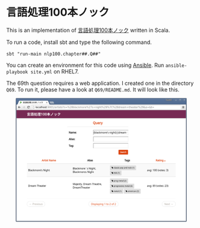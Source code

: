 # 言語処理100本ノック

This is an implementation of
<a href="http://www.cl.ecei.tohoku.ac.jp/nlp100/" target="_blank">言語処理100本ノック</a>
written in Scala.

To run a code, install sbt and type the following command.
```
sbt "run-main nlp100.chapter##.Q##"
```

You can create an environment for this code using
<a href="//docs.ansible.com/ansible/intro_installation.html" target="_blank">Ansible</a>.
Run `ansible-playbook site.yml` on RHEL7.

The 69th question requires a web application.
I created one in the directory `Q69`.
To run it, please have a look at `Q69/README.md`.
It will look like this.

<p style="text-align: center;">
<img src="./screenshots/webapp.png"/ style="width: 90%;">
</p>
